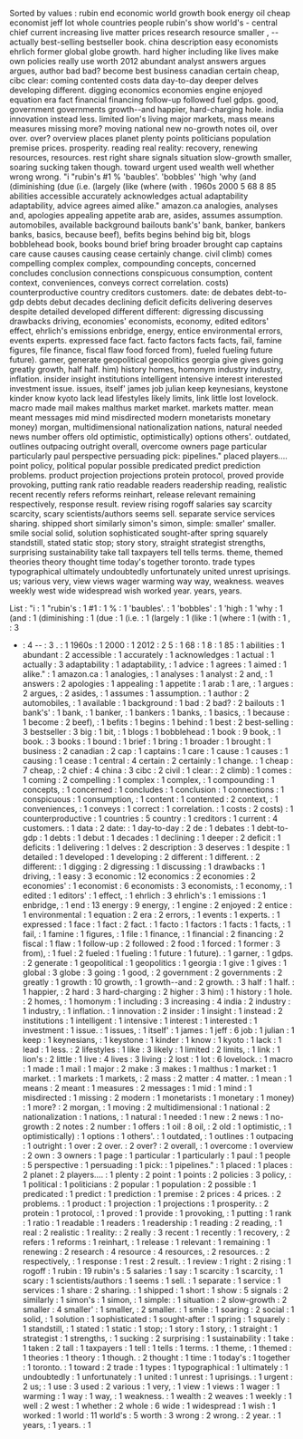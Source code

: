 Sorted by values :
rubin end economic world growth book energy oil cheap economist jeff lot whole countries people rubin's show world's - central chief current increasing live matter prices research resource smaller , -- actually best-selling bestseller book. china description easy economists ehrlich former global globe growth. hard higher including like lives make own policies really use worth 2012 abundant analyst answers argues argues, author bad bad? become best business canadian certain cheap, cibc clear: coming contented costs data day-to-day deeper delves developing different. digging economics economies engine enjoyed equation era fact financial financing follow-up followed fuel gdps. good, government governments growth--and happier, hard-charging hole. india innovation instead less. limited lion's living major markets, mass means measures missing more? moving national new no-growth notes oil, over over. over? overview places planet plenty points politicians population premise prices. prosperity. reading real reality: recovery, renewing resources, resources. rest right share signals situation slow-growth smaller, soaring sucking taken though. toward urgent used wealth well whether wrong wrong. "i "rubin's #1 % 'baubles'. 'bobbles' 'high 'why (and (diminishing (due (i.e. (largely (like (where (with . 1960s 2000 5 68 8 85 abilities accessible accurately acknowledges actual adaptability adaptability, advice agrees aimed alike." amazon.ca analogies, analyses and, apologies appealing appetite arab are, asides, assumes assumption. automobiles, available background bailouts bank's' bank, banker, bankers banks, basics, because beef), befits begins behind big bit, blogs bobblehead book, books bound brief bring broader brought cap captains care cause causes causing cease certainly change. civil climb) comes compelling complex complex, compounding concepts, concerned concludes conclusion connections conspicuous consumption, content context, conveniences, conveys correct correlation. costs) counterproductive country creditors customers. date: de debates debt-to-gdp debts debut decades declining deficit deficits delivering deserves despite detailed developed different different: digressing discussing drawbacks driving, economies' economists, economy, edited editors' effect, ehrlich's emissions enbridge, energy, entice environmental errors, events experts. expressed face fact. facto factors facts facts, fail, famine figures, file finance, fiscal flaw food forced from), fueled fueling future future). garner, generate geopolitical geopolitics georgia give gives going greatly growth, half half. him) history homes, homonym industry industry, inflation. insider insight institutions intelligent intensive interest interested investment issue. issues, itself' james job julian keep keynesians, keystone kinder know kyoto lack lead lifestyles likely limits, link little lost lovelock. macro made mail makes malthus market market. markets matter. mean meant messages mid mind misdirected modern monetarists monetary money) morgan, multidimensional nationalization nations, natural needed news number offers old optimistic, optimistically) options others'. outdated, outlines outpacing outright overall, overcome owners page particular particularly paul perspective persuading pick: pipelines." placed players.... point policy, political popular possible predicated predict prediction problems. product projection projections protein protocol, proved provide provoking, putting rank ratio readable readers readership reading, realistic recent recently refers reforms reinhart, release relevant remaining respectively, response result. review rising rogoff salaries say scarcity scarcity, scary scientists/authors seems sell. separate service services sharing. shipped short similarly simon's simon, simple: smaller' smaller. smile social solid, solution sophisticated sought-after spring squarely standstill, stated static stop; story story, straight strategist strengths, surprising sustainability take tall taxpayers tell tells terms. theme, themed theories theory thought time today's together toronto. trade types typographical ultimately undoubtedly unfortunately united unrest uprisings. us; various very, view views wager warming way way, weakness. weaves weekly west wide widespread wish worked year. years, years. 

List :
"i : 1
"rubin's : 1
#1 : 1
% : 1
'baubles'. : 1
'bobbles' : 1
'high : 1
'why : 1
(and : 1
(diminishing : 1
(due : 1
(i.e. : 1
(largely : 1
(like : 1
(where : 1
(with : 1
, : 3
- : 4
-- : 3
. : 1
1960s : 1
2000 : 1
2012 : 2
5 : 1
68 : 1
8 : 1
85 : 1
abilities : 1
abundant : 2
accessible : 1
accurately : 1
acknowledges : 1
actual : 1
actually : 3
adaptability : 1
adaptability, : 1
advice : 1
agrees : 1
aimed : 1
alike." : 1
amazon.ca : 1
analogies, : 1
analyses : 1
analyst : 2
and, : 1
answers : 2
apologies : 1
appealing : 1
appetite : 1
arab : 1
are, : 1
argues : 2
argues, : 2
asides, : 1
assumes : 1
assumption. : 1
author : 2
automobiles, : 1
available : 1
background : 1
bad : 2
bad? : 2
bailouts : 1
bank's' : 1
bank, : 1
banker, : 1
bankers : 1
banks, : 1
basics, : 1
because : 1
become : 2
beef), : 1
befits : 1
begins : 1
behind : 1
best : 2
best-selling : 3
bestseller : 3
big : 1
bit, : 1
blogs : 1
bobblehead : 1
book : 9
book, : 1
book. : 3
books : 1
bound : 1
brief : 1
bring : 1
broader : 1
brought : 1
business : 2
canadian : 2
cap : 1
captains : 1
care : 1
cause : 1
causes : 1
causing : 1
cease : 1
central : 4
certain : 2
certainly : 1
change. : 1
cheap : 7
cheap, : 2
chief : 4
china : 3
cibc : 2
civil : 1
clear: : 2
climb) : 1
comes : 1
coming : 2
compelling : 1
complex : 1
complex, : 1
compounding : 1
concepts, : 1
concerned : 1
concludes : 1
conclusion : 1
connections : 1
conspicuous : 1
consumption, : 1
content : 1
contented : 2
context, : 1
conveniences, : 1
conveys : 1
correct : 1
correlation. : 1
costs : 2
costs) : 1
counterproductive : 1
countries : 5
country : 1
creditors : 1
current : 4
customers. : 1
data : 2
date: : 1
day-to-day : 2
de : 1
debates : 1
debt-to-gdp : 1
debts : 1
debut : 1
decades : 1
declining : 1
deeper : 2
deficit : 1
deficits : 1
delivering : 1
delves : 2
description : 3
deserves : 1
despite : 1
detailed : 1
developed : 1
developing : 2
different : 1
different. : 2
different: : 1
digging : 2
digressing : 1
discussing : 1
drawbacks : 1
driving, : 1
easy : 3
economic : 12
economics : 2
economies : 2
economies' : 1
economist : 6
economists : 3
economists, : 1
economy, : 1
edited : 1
editors' : 1
effect, : 1
ehrlich : 3
ehrlich's : 1
emissions : 1
enbridge, : 1
end : 13
energy : 9
energy, : 1
engine : 2
enjoyed : 2
entice : 1
environmental : 1
equation : 2
era : 2
errors, : 1
events : 1
experts. : 1
expressed : 1
face : 1
fact : 2
fact. : 1
facto : 1
factors : 1
facts : 1
facts, : 1
fail, : 1
famine : 1
figures, : 1
file : 1
finance, : 1
financial : 2
financing : 2
fiscal : 1
flaw : 1
follow-up : 2
followed : 2
food : 1
forced : 1
former : 3
from), : 1
fuel : 2
fueled : 1
fueling : 1
future : 1
future). : 1
garner, : 1
gdps. : 2
generate : 1
geopolitical : 1
geopolitics : 1
georgia : 1
give : 1
gives : 1
global : 3
globe : 3
going : 1
good, : 2
government : 2
governments : 2
greatly : 1
growth : 10
growth, : 1
growth--and : 2
growth. : 3
half : 1
half. : 1
happier, : 2
hard : 3
hard-charging : 2
higher : 3
him) : 1
history : 1
hole. : 2
homes, : 1
homonym : 1
including : 3
increasing : 4
india : 2
industry : 1
industry, : 1
inflation. : 1
innovation : 2
insider : 1
insight : 1
instead : 2
institutions : 1
intelligent : 1
intensive : 1
interest : 1
interested : 1
investment : 1
issue. : 1
issues, : 1
itself' : 1
james : 1
jeff : 6
job : 1
julian : 1
keep : 1
keynesians, : 1
keystone : 1
kinder : 1
know : 1
kyoto : 1
lack : 1
lead : 1
less. : 2
lifestyles : 1
like : 3
likely : 1
limited : 2
limits, : 1
link : 1
lion's : 2
little : 1
live : 4
lives : 3
living : 2
lost : 1
lot : 6
lovelock. : 1
macro : 1
made : 1
mail : 1
major : 2
make : 3
makes : 1
malthus : 1
market : 1
market. : 1
markets : 1
markets, : 2
mass : 2
matter : 4
matter. : 1
mean : 1
means : 2
meant : 1
measures : 2
messages : 1
mid : 1
mind : 1
misdirected : 1
missing : 2
modern : 1
monetarists : 1
monetary : 1
money) : 1
more? : 2
morgan, : 1
moving : 2
multidimensional : 1
national : 2
nationalization : 1
nations, : 1
natural : 1
needed : 1
new : 2
news : 1
no-growth : 2
notes : 2
number : 1
offers : 1
oil : 8
oil, : 2
old : 1
optimistic, : 1
optimistically) : 1
options : 1
others'. : 1
outdated, : 1
outlines : 1
outpacing : 1
outright : 1
over : 2
over. : 2
over? : 2
overall, : 1
overcome : 1
overview : 2
own : 3
owners : 1
page : 1
particular : 1
particularly : 1
paul : 1
people : 5
perspective : 1
persuading : 1
pick: : 1
pipelines." : 1
placed : 1
places : 2
planet : 2
players.... : 1
plenty : 2
point : 1
points : 2
policies : 3
policy, : 1
political : 1
politicians : 2
popular : 1
population : 2
possible : 1
predicated : 1
predict : 1
prediction : 1
premise : 2
prices : 4
prices. : 2
problems. : 1
product : 1
projection : 1
projections : 1
prosperity. : 2
protein : 1
protocol, : 1
proved : 1
provide : 1
provoking, : 1
putting : 1
rank : 1
ratio : 1
readable : 1
readers : 1
readership : 1
reading : 2
reading, : 1
real : 2
realistic : 1
reality: : 2
really : 3
recent : 1
recently : 1
recovery, : 2
refers : 1
reforms : 1
reinhart, : 1
release : 1
relevant : 1
remaining : 1
renewing : 2
research : 4
resource : 4
resources, : 2
resources. : 2
respectively, : 1
response : 1
rest : 2
result. : 1
review : 1
right : 2
rising : 1
rogoff : 1
rubin : 19
rubin's : 5
salaries : 1
say : 1
scarcity : 1
scarcity, : 1
scary : 1
scientists/authors : 1
seems : 1
sell. : 1
separate : 1
service : 1
services : 1
share : 2
sharing. : 1
shipped : 1
short : 1
show : 5
signals : 2
similarly : 1
simon's : 1
simon, : 1
simple: : 1
situation : 2
slow-growth : 2
smaller : 4
smaller' : 1
smaller, : 2
smaller. : 1
smile : 1
soaring : 2
social : 1
solid, : 1
solution : 1
sophisticated : 1
sought-after : 1
spring : 1
squarely : 1
standstill, : 1
stated : 1
static : 1
stop; : 1
story : 1
story, : 1
straight : 1
strategist : 1
strengths, : 1
sucking : 2
surprising : 1
sustainability : 1
take : 1
taken : 2
tall : 1
taxpayers : 1
tell : 1
tells : 1
terms. : 1
theme, : 1
themed : 1
theories : 1
theory : 1
though. : 2
thought : 1
time : 1
today's : 1
together : 1
toronto. : 1
toward : 2
trade : 1
types : 1
typographical : 1
ultimately : 1
undoubtedly : 1
unfortunately : 1
united : 1
unrest : 1
uprisings. : 1
urgent : 2
us; : 1
use : 3
used : 2
various : 1
very, : 1
view : 1
views : 1
wager : 1
warming : 1
way : 1
way, : 1
weakness. : 1
wealth : 2
weaves : 1
weekly : 1
well : 2
west : 1
whether : 2
whole : 6
wide : 1
widespread : 1
wish : 1
worked : 1
world : 11
world's : 5
worth : 3
wrong : 2
wrong. : 2
year. : 1
years, : 1
years. : 1
